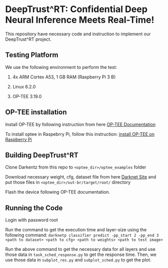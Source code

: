 
# DeepTrust^RT: Confidential Deep Neural Inference Meets Real-Time!

This repository have necessary code and instruction to implement our DeepTrust^RT project.

## Testing Platform

We use the following environment to perform the test:
1. 4x ARM Cortex A53, 1 GB RAM (Raspberry Pi 3 B)

3. Linux 6.2.0

3. OP-TEE 3.19.0

## OP-TEE installation

Install OP-TEE by following instruction from here [OP-TEE Documentation](https://optee.readthedocs.io/en/latest/building/index.html)

To install optee in Raspebrry Pi, follow this instruction: [install OP-TEE on Raspberry Pi](https://optee.readthedocs.io/en/latest/building/devices/rpi3.html)

## Building DeepTrust^RT 

Clone Darkentz from this repo to `<optee_dir>/optee_examples` folder

Download necessary weight, cfg, dataset file from here [Darknet Site](https://pjreddie.com/darknet/) and put those files in `<optee_dir>/out-br/target/root/` directory

Flash the device following OP-TEE documentation.

## Running the Code

Login with password root

Run the command to get the  execution time and layer-size using the following command: `darknetp classifier predict -pp_start 2 -pp_end 3 <path to dataset> <path to cfg> <path to weights> <path to test image>`

Run the above command to get the necessary data for all layers and use those data in `task_sched_response.py` to get the response time. Then, we use those data in `subplot_res.py` and `subplot_sched.py` to get the plot.




